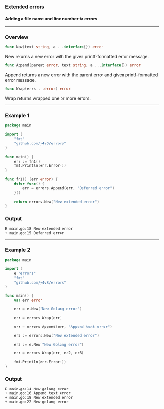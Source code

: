 ### Extended errors

#### Adding a file name and line number to errors.

---------------------------------------

### Overview

```go
func New(text string, a ...interface{}) error
```
New returns a new error with the given printf-formatted error message.

```go
func Append(parent error, text string, a ...interface{}) error
```
Append returns a new error with the parent error and given printf-formatted error message.

```go
func Wrap(errs ...error) error
```
Wrap returns wrapped one or more errors.

---------------------------------------

### Example 1

```go
package main

import (
	"fmt"
	"github.com/y4v8/errors"
)

func main() {
	err := fn1()
	fmt.Println(err.Error())
}

func fn1() (err error) {
	defer func() {
		err = errors.Append(err, "Deferred error")
	}()

	return errors.New("New extended error")
}
```

### Output

```
E main.go:18 New extended error
+ main.go:15 Deferred error
```

---------------------------------------

### Example 2

```go
package main

import (
	e "errors"
	"fmt"
	"github.com/y4v8/errors"
)

func main() {
	var err error

	err = e.New("New Golang error")

	err = errors.Wrap(err)

	err = errors.Append(err, "Append text error")

	er2 := errors.New("New extended error")

	er3 := e.New("New Golang error")

	err = errors.Wrap(err, er2, er3)

	fmt.Println(err.Error())
}
```

### Output

```
E main.go:14 New golang error
+ main.go:16 Append text error
+ main.go:18 New extended error
+ main.go:22 New golang error
```
